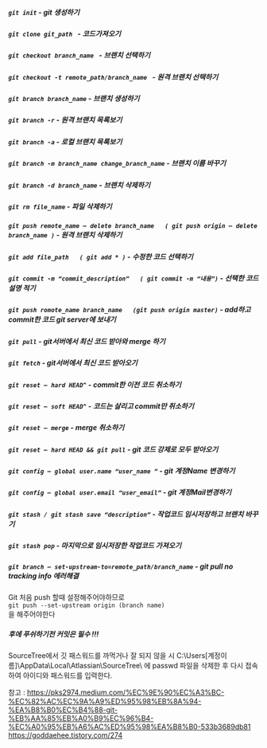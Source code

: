 
##### `git init`  -  git 생성하기     
   
##### `git clone git_path `  -  코드가져오기  
     
##### `git checkout branch_name `  -  브랜치 선택하기
   
##### `git checkout -t remote_path/branch_name `  -  원격 브랜치 선택하기  

##### `git branch branch_name` -  브랜치 생성하기     
   
##### `git branch -r`  -  원격 브랜치 목록보기  
    
##### `git branch -a`  -  로컬 브랜치 목록보기 
     
##### `git branch -m branch_name change_branch_name`  -   브랜치 이름 바꾸기     

##### `git branch -d branch_name`  -  브랜치 삭제하기     

##### `git rm file_name`  -  파일 삭제하기     
  
##### `git push remote_name — delete branch_name   ( git push origin — delete branch_name )` -  원격 브랜치 삭제하기   

##### `git add file_path   ( git add * )` -  수정한 코드 선택하기     
  
##### `git commit -m “commit_description”   ( git commit -m “내용”)` -  선택한 코드 설명 적기   

##### `git push romote_name branch_name   (git push origin master)` -  add하고 commit한 코드 git server에 보내기     
  
##### `git pull` -  git서버에서 최신 코드 받아와 merge 하기   

##### `git fetch` -  git서버에서 최신 코드 받아오기     

##### `git reset — hard HEAD^` -  commit한 이전 코드 취소하기     
  
##### `git reset — soft HEAD^` -  코드는 살리고 commit만 취소하기   

##### `git reset — merge` -  merge 취소하기     
   
##### `git reset — hard HEAD && git pull`  -  git 코드 강제로 모두 받아오기  

##### `git config — global user.name “user_name ”`  -  git 계정Name 변경하기     

##### `git config — global user.email “user_email”`  -  git 계정Mail변경하기     

##### `git stash / git stash save “description”`  -  작업코드 임시저장하고 브랜치 바꾸기     
  
##### `git stash pop`  -  마지막으로 임시저장한 작업코드 가져오기   
  
##### `git branch — set-upstream-to=remote_path/branch_name`  -  git pull no tracking info 에러해결   
     
         
             
Git 처음 push 할때 설정해주어야하므로      
`git push --set-upstream origin (branch name)`     
을 해주어야한다

##### 후에 푸쉬하기전 커밋은 필수 !!!

SourceTree에서 깃 패스워드를 까먹거나 잘 되지 않을 시 C:\Users\[계정이름]\AppData\Local\Atlassian\SourceTree\ 에 passwd 파일을 삭제한 후 다시 접속하여 아이디와 패스워드를 입력한다.      

참고 : https://pks2974.medium.com/%EC%9E%90%EC%A3%BC-%EC%82%AC%EC%9A%A9%ED%95%98%EB%8A%94-%EA%B8%B0%EC%B4%88-git-%EB%AA%85%EB%A0%B9%EC%96%B4-%EC%A0%95%EB%A6%AC%ED%95%98%EA%B8%B0-533b3689db81
https://goddaehee.tistory.com/274
